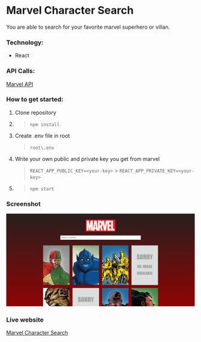 # Marvel Character Search

You are able to search for your favorite marvel superhero or villan.

### Technology:

- React

### API Calls:

[Marvel API](https://developer.marvel.com/)

### How to get started:

1. Clone repository
2. > `npm install`
3. Create .env file in root
   > `root\.env`
4. Write your own public and private key you get from marvel
   > `REACT_APP_PUBLIC_KEY=<your-key>` > `REACT_APP_PRIVATE_KEY=<your-key>`
5. > `npm start`

### Screenshot

![Home screen](https://github.com/NejcPivec/Marvel-Character-Search/blob/master/src/screens/homescreen.png)

### Live website

[Marvel Character Search](https://competent-rosalind-d8e4dc.netlify.app)
